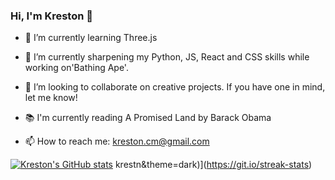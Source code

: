 ### Hi, I'm Kreston 👋

<!--
**krestn/krestn** is a ✨ _special_ ✨ repository because its `README.md` (this file) appears on your GitHub profile.

Here are some ideas to get you started:

- 🔭 I’m currently working on ...
- 🌱 I’m currently learning ...
- 👯 I’m looking to collaborate on ...
- 🤔 I’m looking for help with ...
- 💬 Ask me about ...
- 📫 How to reach me: ...
- 😄 Pronouns: ...
- ⚡ Fun fact: ...
-->

- 🔭 I’m currently learning Three.js

- 🌱 I’m currently sharpening my Python, JS, React and CSS skills while working on'Bathing Ape'.
 
- 👯 I’m looking to collaborate on creative projects. If you have one in mind, let me know!

- 📚 I'm currently reading A Promised Land by Barack Obama

- 📫 How to reach me: kreston.cm@gmail.com

<!-- <img src="https://github-readme-stats.vercel.app/api?username=krestn&show_icons=true&theme=gotham" alt="krestn" />
 -->
[![Kreston's GitHub stats](https://github-readme-stats.vercel.app/api?username=krestn)](https://github.com/krestn/github-readme-stats)
krestn&theme=dark)](https://git.io/streak-stats)





